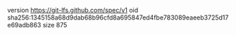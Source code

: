 version https://git-lfs.github.com/spec/v1
oid sha256:1345158a68d9dab68b96cfd8a695847ed4fbe783089eaeeb3725d17e69adb863
size 875
